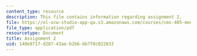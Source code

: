 ```yaml
---
content_type: resource
description: This file contains information regarding assignment 2.
file: https://ol-ocw-studio-app-qa.s3.amazonaws.com/courses/cms-405-media-and-methods-seeing-and-expression-spring-2013/140e8717d28743aeb2b6bb7f0c022833_MITCMS_405S13_assignment2.pdf
file_type: application/pdf
resourcetype: Document
title: Assignment 2
uid: 140e8717-d287-43ae-b2b6-bb7f0c022833
---
```

